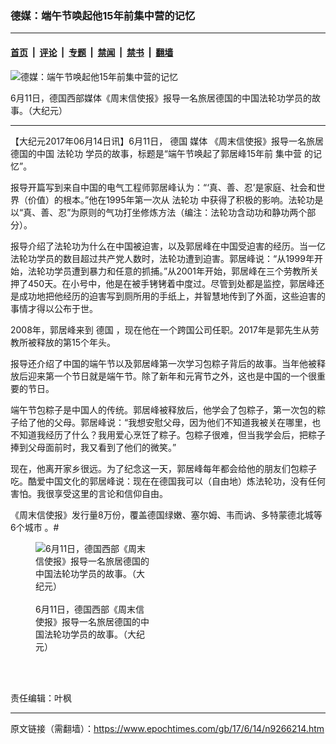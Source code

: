 ### 德媒：端午节唤起他15年前集中营的记忆

---

#### [首页](../../../..?n9266214) &nbsp;|&nbsp; [评论](../../../../../epoch-comment?n9266214) &nbsp;|&nbsp; [专题](../../../../../epoch-special?n9266214) &nbsp;|&nbsp; [禁闻](../../../../../epoch-news?n9266214) &nbsp;|&nbsp; [禁书](../../../../../books?n9266214) &nbsp;|&nbsp; [翻墙](https://github.com/gfw-breaker/nogfw/blob/master/README.md?n9266214)


<div><img alt="德媒：端午节唤起他15年前集中营的记忆" class="attachment-djy_600_400 size-djy_600_400 wp-post-image" src="https://i.epochtimes.com/assets/uploads/2017/06/5ec718252bdd102802bf7fd7cac8364f-600x400.jpg"/>
<div class="caption">
 <p>
  6月11日，德国西部媒体《周末信使报》报导一名旅居德国的中国法轮功学员的故事。（大纪元）
 </p>
</div></div><hr/><div class="post_content" id="artbody" itemprop="articleBody">
 <!-- article content begin -->
 <p>
  【大纪元2017年06月14日讯】6月11日，
  <ok href="https://www.epochtimes.com/gb/tag/%E5%BE%B7%E5%9B%BD.html">
   德国
  </ok>
  <ok href="https://www.epochtimes.com/gb/tag/%E5%AA%92%E4%BD%93.html">
   媒体
  </ok>
  《周末信使报》报导一名旅居德国的中国
  <ok href="https://www.epochtimes.com/gb/tag/%E6%B3%95%E8%BD%AE%E5%8A%9F.html">
   法轮功
  </ok>
  学员的故事，标题是“端午节唤起了郭居峰15年前
  <ok href="https://www.epochtimes.com/gb/tag/%E9%9B%86%E4%B8%AD%E8%90%A5.html">
   集中营
  </ok>
  的记忆”。
 </p>
 <p>
  报导开篇写到来自中国的电气工程师郭居峰认为：“‘真、善、忍’是家庭、社会和世界（价值）的根本。”他在1995年第一次从
  <ok href="https://www.epochtimes.com/gb/tag/%E6%B3%95%E8%BD%AE%E5%8A%9F.html">
   法轮功
  </ok>
  中获得了积极的影响。法轮功是以“真、善、忍”为原则的气功打坐修炼方法（编注：法轮功含动功和静功两个部分）。
 </p>
 <p>
  报导介绍了法轮功为什么在中国被迫害，以及郭居峰在中国受迫害的经历。当一亿法轮功学员的数目超过共产党人数时，法轮功遭到迫害。郭居峰说：“从1999年开始，法轮功学员遭到暴力和任意的抓捕。”从2001年开始，郭居峰在三个劳教所关押了450天。在小号中，他是在被手铐铐着中度过。尽管到处都是监控，郭居峰还是成功地把他经历的迫害写到厕所用的手纸上，并智慧地传到了外面，这些迫害的事情才得以公布于世。
 </p>
 <p>
  2008年，郭居峰来到
  <ok href="https://www.epochtimes.com/gb/tag/%E5%BE%B7%E5%9B%BD.html">
   德国
  </ok>
  ，现在他在一个跨国公司任职。2017年是郭先生从劳教所被释放的第15个年头。
 </p>
 <p>
 </p>
 <p>
  报导还介绍了中国的端午节以及郭居峰第一次学习包粽子背后的故事。当年他被释放后迎来第一个节日就是端午节。除了新年和元宵节之外，这也是中国的一个很重要的节日。
 </p>
 <p>
  端午节包粽子是中国人的传统。郭居峰被释放后，他学会了包粽子，第一次包的粽子给了他的父母。郭居峰说：“我想安慰父母，因为他们不知道我被关在哪里，也不知道我经历了什么？我用爱心烹饪了粽子。包粽子很难，但当我学会后，把粽子捧到父母面前时，我又看到了他们的微笑。”
 </p>
 <p>
  现在，他离开家乡很远。为了纪念这一天，郭居峰每年都会给他的朋友们包粽子吃。酷爱中国文化的郭居峰说：现在在德国我可以（自由地）炼法轮功，没有任何害怕。我很享受这里的言论和信仰自由。
 </p>
 <p>
  《周末信使报》发行量8万份，覆盖德国绿嫩、塞尔姆、韦而讷、多特蒙德北城等6个城市 。#
 </p>
 <figure aria-describedby="caption-attachment-9266263" class="wp-caption aligncenter" id="attachment_9266263" style="width: 186px">
  <ok href=" https://i.epochtimes.com/assets/uploads/2017/06/30023b9986546bb27bef79b7403a19b0-186x400.jpg" rel="noreferrer noopener" target="_blank">
   <img alt=" 6月11日，德国西部《周末信使报》报导一名旅居德国的中国法轮功学员的故事。（大纪元）" class="size-medium_vertical wp-image-9266263" src="https://i.epochtimes.com/assets/uploads/2017/06/30023b9986546bb27bef79b7403a19b0-186x400.jpg"/>
  </ok>
  <br/><figcaption class="wp-caption-text" id="caption-attachment-9266263">
   <br/>
   6月11日，德国西部《周末信使报》报导一名旅居德国的中国法轮功学员的故事。（大纪元）
  </figcaption><br/>
 </figure><br/>
 <p>
  责任编辑：叶枫
 </p>
 <!-- article content end -->
 <div id="below_article_ad">
 </div>
</div>


---

原文链接（需翻墙）：https://www.epochtimes.com/gb/17/6/14/n9266214.htm